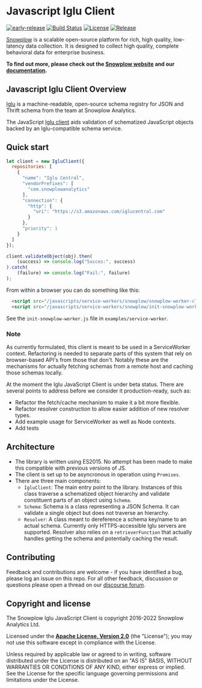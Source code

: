 
# Javascript Iglu Client

[![early-release]][tracker-classification]
[![Build Status][gh-actions-image]][gh-actions]
[![License][license-image]][license]
[![Release][release-image]][releases]

[Snowplow][snowplow] is a scalable open-source platform for rich, high quality, low-latency data collection. It is designed to collect high quality, complete behavioral data for enterprise business.

**To find out more, please check out the [Snowplow website][website] and our [documentation][docs].**

## Javascript Iglu Client Overview

[Iglu][iglu-github] is a machine-readable, open-source schema registry for JSON and Thrift schema from the team at Snowplow Analytics.

The JavaScript [Iglu client][iglu-client] aids validation of schematized JavaScript objects backed by an Iglu-compatible schema service.

## Quick start

```js
let client = new IgluClient({
  repositories: [
    {
      "name": "Iglu Central",
      "vendorPrefixes": [
        "com.snowplowanalytics"
      ],
      "connection": {
        "http": {
          "uri": "https://s3.amazonaws.com/iglucentral.com"
        }
      },
      "priority": 1
    }
  ]
});

client.validateObject(obj).then(
    (success) => console.log("Succes:", success)
).catch(
    (failure) => console.log("Fail:", failure)
);
```

From within a browser you can do something like this:

```html
  <script src="/javascripts/service-workers/snowplow/snowplow-worker-client.js"></script>
  <script src="/javascripts/service-workers/snowplow/init-snowplow-worker.js"></script>
```

See the `init-snowplow-worker.js` file in `examples/service-worker`.

### Note

As currently formulated, this client is meant to be used in a ServiceWorker context. Refactoring is needed to separate parts of this system that rely on browser-based API's from those that don't.  Notably these are the mechanisms for actually fetching schemas from a remote host and caching those schemas locally.

At the moment the Iglu JavaScript Client is under beta status. There are several points to address before we consider it production-ready, such as:

- Refactor the fetch/cache mechanism to make it a bit more flexible.
- Refactor resolver construction to allow easier addition of new resolver types.
- Add example usage for ServiceWorker as well as Node contexts.
- Add tests

## Architecture

- The library is written using ES2015. No attempt has been made to make this compatible with previous versions of JS.
- The client is set up to be asyncronous in operation using `Promises`.
- There are three main components:
  - `IgluClient`: The main entry point to the library. Instances of this class traverse a schematized object hierarchy and validate constituent parts of an object using `Schema`.
  - `Schema`: Schema is a class representing a JSON Schema. It can validate a single object but does not traverse an hierarchy.
  - `Resolver`: A class meant to dereference a schema key/name to an actual schema. Currently only HTTPS-accessible Iglu servers are supported. Resolver also relies on a `retrieverFunction` that actually handles getting the schema and potentially caching the result.

## Contributing

Feedback and contributions are welcome - if you have identified a bug, please log an issue on this repo. For all other feedback, discussion or questions please open a thread on our [discourse forum][discourse].

## Copyright and license

The Snowplow Iglu JavaScript Client is copyright 2016-2022 Snowplow Analytics Ltd.

Licensed under the **[Apache License, Version 2.0][license]** (the "License");
you may not use this software except in compliance with the License.

Unless required by applicable law or agreed to in writing, software
distributed under the License is distributed on an "AS IS" BASIS,
WITHOUT WARRANTIES OR CONDITIONS OF ANY KIND, either express or implied.
See the License for the specific language governing permissions and
limitations under the License.

[tracker-classification]: https://docs.snowplowanalytics.com/docs/collecting-data/collecting-from-own-applications/tracker-maintenance-classification/
[early-release]: https://img.shields.io/static/v1?style=flat&label=Snowplow&message=Early%20Release&color=014477&labelColor=9ba0aa&logo=data:image/png;base64,iVBORw0KGgoAAAANSUhEUgAAABAAAAAQCAMAAAAoLQ9TAAAAeFBMVEVMaXGXANeYANeXANZbAJmXANeUANSQAM+XANeMAMpaAJhZAJeZANiXANaXANaOAM2WANVnAKWXANZ9ALtmAKVaAJmXANZaAJlXAJZdAJxaAJlZAJdbAJlbAJmQAM+UANKZANhhAJ+EAL+BAL9oAKZnAKVjAKF1ALNBd8J1AAAAKHRSTlMAa1hWXyteBTQJIEwRgUh2JjJon21wcBgNfmc+JlOBQjwezWF2l5dXzkW3/wAAAHpJREFUeNokhQOCA1EAxTL85hi7dXv/E5YPCYBq5DeN4pcqV1XbtW/xTVMIMAZE0cBHEaZhBmIQwCFofeprPUHqjmD/+7peztd62dWQRkvrQayXkn01f/gWp2CrxfjY7rcZ5V7DEMDQgmEozFpZqLUYDsNwOqbnMLwPAJEwCopZxKttAAAAAElFTkSuQmCC

[gh-actions]: https://github.com/snowplow/iglu-javascript-client/actions
[gh-actions-image]: https://github.com/snowplow/iglu-javascript-client/actions/workflows/build.yml/badge.svg

[license]: https://www.apache.org/licenses/LICENSE-2.0
[license-image]: https://img.shields.io/badge/license-Apache--2-blue.svg?style=flat

[releases]: https://github.com/snowplow/iglu-javascript-client/releases
[release-image]: https://img.shields.io/github/v/release/snowplow/iglu-javascript-client?sort=semver

[website]: https://snowplowanalytics.com
[docs]: https://docs.snowplowanalytics.com
[snowplow]: https://github.com/snowplow/snowplow
[discourse]: https://discourse.snowplowanalytics.com

[iglu-github]: https://github.com/snowplow/iglu
[iglu-client]: https://docs.snowplowanalytics.com/docs/pipeline-components-and-applications/iglu/iglu-clients/
